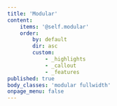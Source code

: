 ```yaml
---
title: 'Modular'
content:
    items: '@self.modular'
    order:
        by: default
        dir: asc
        custom:
            - _highlights
            - _callout
            - _features
published: true
body_classes: 'modular fullwidth'
onpage_menu: false
---
```

